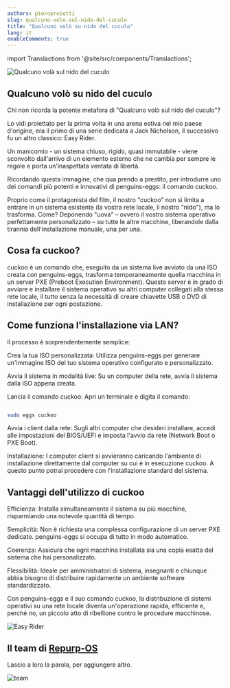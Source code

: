 ```yaml
---
authors: pieroproietti
slug: qualcuno-volo-sul-nido-del-cuculo
title: "Qualcuno volò su nido del cuculo"
lang: it
enableComments: true
---
```


import Translactions from '@site/src/components/Translactions';

<Translactions />

![Qualcuno volà sul nido del cuculo](https://www.billyrivistacinematografica.it/wp-content/uploads/2021/07/kesey-16-932x618.jpeg)

## Qualcuno volò su nido del cuculo

Chi non ricorda la potente metafora di "Qualcuno volò sul nido del cuculo"? 

Lo vidi proiettato per la prima volta in una arena estiva nel mio paese d'origine, era il primo di una serie dedicata a Jack Nicholson, il successivo fu un altro classico: Easy Rider.

Un manicomio - un sistema chiuso, rigido, quasi immutabile - viene sconvolto dall'arrivo di un elemento esterno che ne cambia per sempre le regole e porta un'inaspettata ventata di libertà.

Ricordando questa immagine, che qua prendo a prestito, per introdurre uno dei comandi più potenti e innovativi di penguins-eggs: il comando cuckoo.

Proprio come il protagonista del film, il nostro "cuckoo" non si limita a entrare in un sistema esistente (la vostra rete locale, il nostro "nido"), ma lo trasforma. Come? Deponendo "uova" – ovvero il vostro sistema operativo perfettamente personalizzato – su tutte le altre macchine, liberandole dalla tirannia dell'installazione manuale, una per una.

## Cosa fa cuckoo?
cuckoo è un comando che, eseguito da un sistema live avviato da una ISO creata con penguins-eggs, trasforma temporaneamente quella macchina in un server PXE (Preboot Execution Environment). Questo server è in grado di avviare e installare il sistema operativo su altri computer collegati alla stessa rete locale, il tutto senza la necessità di creare chiavette USB o DVD di installazione per ogni postazione.

## Come funziona l'installazione via LAN?
Il processo è sorprendentemente semplice:

Crea la tua ISO personalizzata: Utilizza penguins-eggs per generare un'immagine ISO del tuo sistema operativo configurato e personalizzato.

Avvia il sistema in modalità live: Su un computer della rete, avvia il sistema dalla ISO appena creata.

Lancia il comando cuckoo: Apri un terminale e digita il comando:

```Bash

sudo eggs cuckoo
```
Avvia i client dalla rete: Sugli altri computer che desideri installare, accedi alle impostazioni del BIOS/UEFI e imposta l'avvio da rete (Network Boot o PXE Boot).

Installazione: I computer client si avvieranno caricando l'ambiente di installazione direttamente dal computer su cui è in esecuzione cuckoo. A questo punto potrai procedere con l'installazione standard del sistema.

## Vantaggi dell'utilizzo di cuckoo
Efficienza: Installa simultaneamente il sistema su più macchine, risparmiando una notevole quantità di tempo.

Semplicità: Non è richiesta una complessa configurazione di un server PXE dedicato. penguins-eggs si occupa di tutto in modo automatico.

Coerenza: Assicura che ogni macchina installata sia una copia esatta del sistema che hai personalizzato.

Flessibilità: Ideale per amministratori di sistema, insegnanti e chiunque abbia bisogno di distribuire rapidamente un ambiente software standardizzato.

Con penguins-eggs e il suo comando cuckoo, la distribuzione di sistemi operativi su una rete locale diventa un'operazione rapida, efficiente e, perché no, un piccolo atto di ribellione contro le procedure macchinose.

![Easy Rider](https://www.hollywoodreporter.com/wp-content/uploads/2019/07/easy_rider_1_-_h_-_1969.jpg?w=1296&h=730&crop=1)


## Il team di [Repurp-OS](https://repurpose-it.github.io/Repurp-OS/)

Lascio a loro la parola, per aggiungere altro.

![team](https://github-production-user-asset-6210df.s3.amazonaws.com/199755/462317216-de9d01d0-3e5d-4f94-a846-297d1fe5eb57.png?X-Amz-Algorithm=AWS4-HMAC-SHA256&X-Amz-Credential=AKIAVCODYLSA53PQK4ZA%2F20250705%2Fus-east-1%2Fs3%2Faws4_request&X-Amz-Date=20250705T035011Z&X-Amz-Expires=300&X-Amz-Signature=5ca8fe7eec402398af3a54880f01253d9706e35cdbf9991885111fc2c82ada5a&X-Amz-SignedHeaders=host)